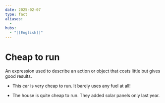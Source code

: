 ```yaml
---
date: 2025-02-07
type: fact
aliases:
  -
hubs:
  - "[[English]]"
---
```


# Cheap to run

An expression used to describe an action or object that costs little but gives good results.

- This car is very cheap to run. It barely uses any fuel at all!

- The house is quite cheap to run. They added solar panels only last year.

